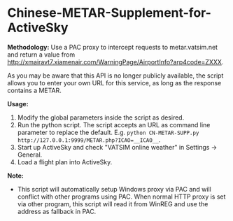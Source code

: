 # Chinese-METAR-Supplement-for-ActiveSky

**Methodology:** Use a PAC proxy to intercept requests to metar.vatsim.net and return a value from <http://xmairavt7.xiamenair.com/WarningPage/AirportInfo?arp4code=ZXXX>.

As you may be aware that this API is no longer publicly available, the script allows you to enter your own URL for this service, as long as the response contains a METAR.

**Usage:**

1. Modify the global parameters inside the script as desired.
2. Run the python script. The script accepts an URL as command line parameter to replace the default. E.g. `python CN-METAR-SUPP.py http://127.0.0.1:9999/METAR.php?ICAO=__ICAO__`.
3. Start up ActiveSky and check "VATSIM online weather" in Settings -> General.
4. Load a flight plan into ActiveSky.

**Note:**

+ This script will automatically setup Windows proxy via PAC and will conflict with other programs using PAC. When normal HTTP proxy is set via other program, this script will read it from WinREG and use the address as fallback in PAC.
